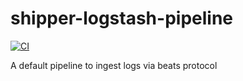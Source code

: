 # shipper-logstash-pipeline

[![CI](https://github.com/widhalmt/shipper-logstash-pipeline/workflows/Logstash%20Syntax/badge.svg?event=push)](https://github.com/widhalmt/shipper-logstash-pipeline/actions?query=workflow%3A%22Logstash+Syntax%22)

A default pipeline to ingest logs via beats protocol
